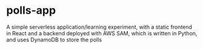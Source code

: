 # polls-app
A simple serverless application/learning experiment, with a static frontend in React and 
a backend deployed with AWS SAM, which is written in Python, and uses DynamoDB to store 
the polls